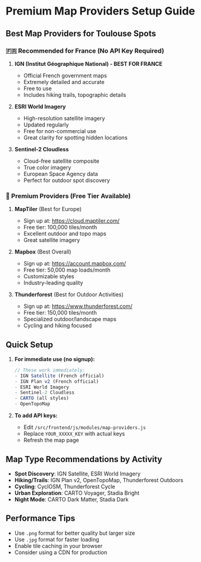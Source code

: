 # Premium Map Providers Setup Guide

## Best Map Providers for Toulouse Spots

### 🇫🇷 Recommended for France (No API Key Required)

1. **IGN (Institut Géographique National) - BEST FOR FRANCE**
   - Official French government maps
   - Extremely detailed and accurate
   - Free to use
   - Includes hiking trails, topographic details

2. **ESRI World Imagery**
   - High-resolution satellite imagery
   - Updated regularly
   - Free for non-commercial use
   - Great clarity for spotting hidden locations

3. **Sentinel-2 Cloudless**
   - Cloud-free satellite composite
   - True color imagery
   - European Space Agency data
   - Perfect for outdoor spot discovery

### 🔑 Premium Providers (Free Tier Available)

1. **MapTiler** (Best for Europe)
   - Sign up at: https://cloud.maptiler.com/
   - Free tier: 100,000 tiles/month
   - Excellent outdoor and topo maps
   - Great satellite imagery

2. **Mapbox** (Best Overall)
   - Sign up at: https://account.mapbox.com/
   - Free tier: 50,000 map loads/month
   - Customizable styles
   - Industry-leading quality

3. **Thunderforest** (Best for Outdoor Activities)
   - Sign up at: https://www.thunderforest.com/
   - Free tier: 150,000 tiles/month
   - Specialized outdoor/landscape maps
   - Cycling and hiking focused

## Quick Setup

1. **For immediate use (no signup):**
   ```javascript
   // These work immediately:
   - IGN Satellite (French official)
   - IGN Plan v2 (French official)
   - ESRI World Imagery
   - Sentinel-2 Cloudless
   - CARTO (all styles)
   - OpenTopoMap
   ```

2. **To add API keys:**
   - Edit `/src/frontend/js/modules/map-providers.js`
   - Replace `YOUR_XXXXX_KEY` with actual keys
   - Refresh the map page

## Map Type Recommendations by Activity

- **Spot Discovery**: IGN Satellite, ESRI World Imagery
- **Hiking/Trails**: IGN Plan v2, OpenTopoMap, Thunderforest Outdoors
- **Cycling**: CyclOSM, Thunderforest Cycle
- **Urban Exploration**: CARTO Voyager, Stadia Bright
- **Night Mode**: CARTO Dark Matter, Stadia Dark

## Performance Tips

- Use `.png` format for better quality but larger size
- Use `.jpg` format for faster loading
- Enable tile caching in your browser
- Consider using a CDN for production
